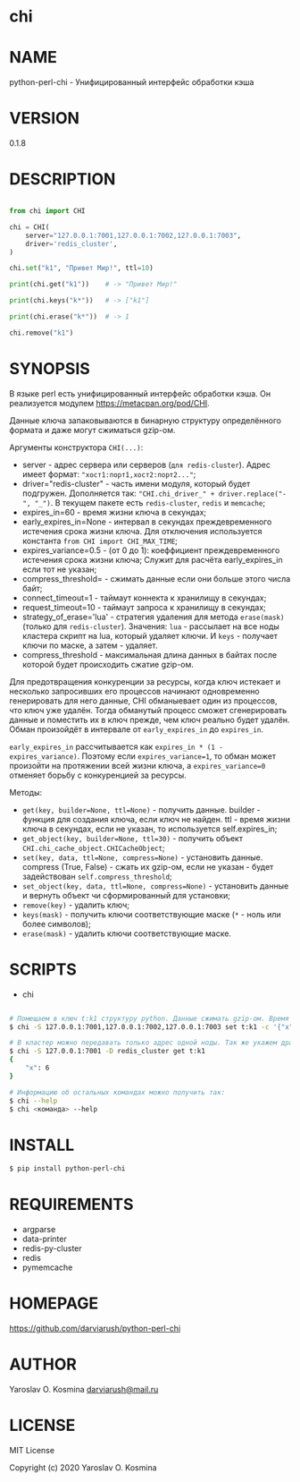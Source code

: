 # chi

# NAME

python-perl-chi - Унифицированный интерфейс обработки кэша

# VERSION

0.1.8

# DESCRIPTION

```python

from chi import CHI

chi = CHI(
	server="127.0.0.1:7001,127.0.0.1:7002,127.0.0.1:7003", 
	driver='redis_cluster',
)

chi.set("k1", "Привет Мир!", ttl=10)

print(chi.get("k1"))	# -> "Привет Мир!"

print(chi.keys("k*"))	# -> ["k1"]

print(chi.erase("k*"))	# -> 1

chi.remove("k1")

```

# SYNOPSIS

В языке perl есть унифицированный интерфейс обработки кэша. Он реализуется модулем https://metacpan.org/pod/CHI.

Данные ключа запаковываются в бинарную структуру определённого формата и даже могут сжиматься gzip-ом.

Аргументы конструктора `CHI(...)`:

- server - адрес сервера или серверов (`для redis-cluster`). Адрес имеет формат: `"хост1:порт1,хост2:порт2..."`;
- driver="redis-cluster" - часть имени модуля, который будет подгружен. Дополняется так: `"CHI.chi_driver_" + driver.replace("-", "_")`. В текущем пакете есть `redis-cluster`, `redis` и `memcache`;
- expires_in=60 - время жизни ключа в секундах;
- early_expires_in=None - интервал в секундах преждевременного истечения срока жизни ключа. Для отключения используется константа `from CHI import CHI_MAX_TIME`;
- expires_variance=0.5 - (от 0 до 1): коеффициент преждевременного истечения срока жизни ключа;
            Служит для расчёта early_expires_in если тот не указан;
- compress_threshold= - сжимать данные если они больше этого числа байт;
- connect_timeout=1 - таймаут коннекта к хранилищу в секундах;
- request_timeout=10 - таймаут запроса к хранилищу в секундах;
- strategy_of_erase='lua' - стратегия удаления для метода `erase(mask)` (только для `redis-cluster`). Значения: `lua` - рассылает на все ноды кластера скрипт на lua, который удаляет ключи. И `keys` - получает ключи по маске, а затем - удаляет.
- compress_threshold - максимальная длина данных в байтах после которой будет происходить сжатие gzip-ом.

Для предотвращения конкуренции за ресурсы, когда ключ истекает и несколько запросивших его процессов начинают
одновременно генерировать для него данные, CHI обманыевает один из процессов, что ключ уже удалён. Тогда
обманутый процесс сможет сгенерировать данные и поместить их в ключ прежде, чем ключ реально будет удалён.
Обман произойдёт в интервале от `early_expires_in` до `expires_in`.

`early_expires_in` рассчитывается как `expires_in * (1 - expires_variance)`. Поэтому если `expires_variance=1`,
то обман может произойти на протяжении всей жизни ключа, а `expires_variance=0` отменяет борьбу с конкуренцией
за ресурсы.

Методы:

- `get(key, builder=None, ttl=None)` - получить данные. builder - функция для создания ключа, если ключ не найден. ttl - время жизни ключа в секундах, если не указан, то используется self.expires_in;
- `get_object(key, builder=None, ttl=30)` - получить объект `CHI.chi_cache_object.CHICacheObject`;
- `set(key, data, ttl=None, compress=None)` - установить данные. compress (True, False) - сжать их gzip-ом, если не указан - будет задействован `self.compress_threshold`;
- `set_object(key, data, ttl=None, compress=None)` - установить данные и вернуть объект чи сформированный для установки;
- `remove(key)` - удалить ключ;
- `keys(mask)` - получить ключи соответствующие маске (`*` - ноль или более символов);
- `erase(mask)` - удалить ключи соответствующие маске.

# SCRIPTS

* chi

```sh

# Помещаем в ключ t:k1 структуру python. Данные сжимать gzip-ом. Время жизни ключа - 30 секунд
$ chi -S 127.0.0.1:7001,127.0.0.1:7002,127.0.0.1:7003 set t:k1 -с '{"x": 6}' -z -t 30

# В кластер можно передавать только адрес одной ноды. Так же укажем драйвер явно
$ chi -S 127.0.0.1:7001 -D redis_cluster get t:k1
{
	"x": 6
}

# Информацию об остальных командах можно получить так:
$ chi --help
$ chi <команда> --help

```

# INSTALL

```sh
$ pip install python-perl-chi
```

# REQUIREMENTS

* argparse
* data-printer
* redis-py-cluster
* redis
* pymemcache

# HOMEPAGE

https://github.com/darviarush/python-perl-chi

# AUTHOR

Yaroslav O. Kosmina <darviarush@mail.ru>

# LICENSE

MIT License

Copyright (c) 2020 Yaroslav O. Kosmina

